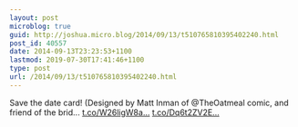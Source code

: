 ```yaml
---
layout: post
microblog: true
guid: http://joshua.micro.blog/2014/09/13/t510765810395402240.html
post_id: 40557
date: 2014-09-13T23:23:53+1100
lastmod: 2019-07-30T17:41:46+1100
type: post
url: /2014/09/13/t510765810395402240.html
---
```

Save the date card! (Designed by Matt Inman of @TheOatmeal comic, and friend of the brid... [t.co/W26ligW8a...](http://t.co/W26ligW8a0) [t.co/Dq6t2ZV2E...](http://t.co/Dq6t2ZV2EY)
